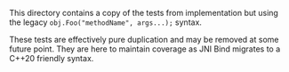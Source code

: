 This directory contains a copy of the tests from implementation but using the legacy `obj.Foo("methodName", args...);` syntax.

These tests are effectively pure duplication and may be removed at some future point. They are here to maintain coverage as JNI Bind migrates to a C++20 friendly syntax.

